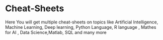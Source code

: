 # Cheat-Sheets
Here You will get multiple cheat-sheets on topics like Artificial Intelligence, Machine Learning, Deep learning, Python Language, R language , Mathes for AI , Data Science,Matlab, SQL and many more
